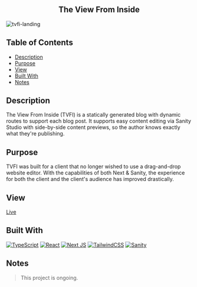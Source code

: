 <h2 align="center"> The View From Inside </h2>

![tvfi-landing](https://github.com/knlrvr/the-view-from-inside/assets/91632194/c43d35ff-2e46-4cfc-a9be-d8f87c8a6c98)

## Table of Contents
- [Description](#description)
- [Purpose](#purpose)
- [View](#view)
- [Built With](#built-with)
- [Notes](#notes)

<a name="description"></a>
## Description
The View From Inside (TVFI) is a statically generated blog with dynamic routes to support each blog post. It supports easy  content editing via Sanity Studio with side-by-side content previews, so the author knows exactly what they're publishing. 

<a name="purpose"></a>
## Purpose
TVFI was built for a client that no longer wished to use a drag-and-drop website editor. With the capabilities of both Next & Sanity, the experience for both the client and the client's audience has improved drastically.

<a name="view"></a>
## View
[Live](https://the-view-from-inside.vercel.app/)

<a name="built-with"></a>
## Built With
[![TypeScript](https://img.shields.io/badge/typescript-%23007ACC.svg?style=for-the-badge&logo=typescript&logoColor=white)](https://www.typescriptlang.org/) [![React](https://img.shields.io/badge/react-%2320232a.svg?style=for-the-badge&logo=react&logoColor=%2361DAFB)](https://react.dev/) [![Next JS](https://img.shields.io/badge/Next-black?style=for-the-badge&logo=next.js&logoColor=white)](https://nextjs.org/) [![TailwindCSS](https://img.shields.io/badge/tailwindcss-%2338B2AC.svg?style=for-the-badge&logo=tailwind-css&logoColor=white)](https://tailwindcss.com/docs/installation) [![Sanity](https://img.shields.io/badge/sanity-critical.svg?style=for-the-badge&logoColor=white)](https://tailwindcss.com/docs/installation)


<a name="notes"></a>
## Notes
> This project is ongoing. 

